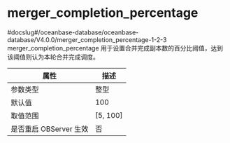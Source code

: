 merger_completion_percentage 
=================================================
#docslug#/oceanbase-database/oceanbase-database/V4.0.0/merger_completion_percentage-1-2-3
merger_completion_percentage 用于设置合并完成副本数的百分比阈值，达到该阈值则认为本轮合并完成调度。


|      **属性**      |   **描述**   |
|------------------|------------|
| 参数类型             | 整型         |
| 默认值              | 100        |
| 取值范围             | \[5, 100\] |
| 是否重启 OBServer 生效 | 否          |



